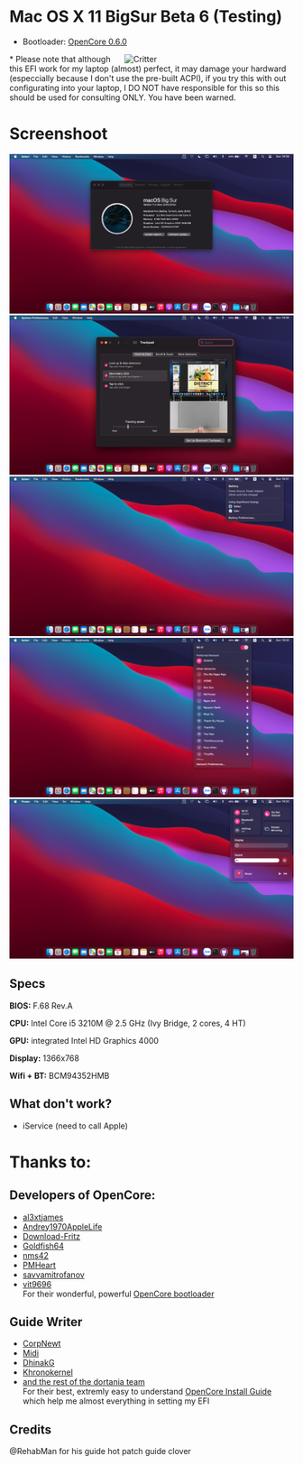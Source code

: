 # Mac OS X 11 BigSur Beta 6 (Testing)
* Bootloader: [OpenCore 0.6.0](https://github.com/acidanthera/OpenCorePkg/releases/tag/0.6.0)
<img align="right" src="https://dortania.github.io/docs/latest/Logos/Logo-.png" alt="Critter" width="300">
* Please note that although this EFI work for my laptop (almost) perfect, it may damage your hardward (especcially because I don't use the pre-built ACPI), if you try this with out configurating into your laptop, I DO NOT have responsible for this so this should be used for consulting ONLY. You have been warned.

# Screenshoot
![1](./screenshoot/1.png)
![2](./screenshoot/2.png)
![3](./screenshoot/3.png)
![4](./screenshoot/4.png)
![5](./screenshoot/5.png)

## Specs

**BIOS:** F.68 Rev.A

**CPU:** Intel Core i5 3210M @ 2.5 GHz (Ivy Bridge, 2 cores, 4 HT)

**GPU:** integrated Intel HD Graphics 4000

**Display:** 1366x768

**Wifi + BT:** BCM94352HMB

## What don't work?  
* iService (need to call Apple)

# Thanks to:
## **Developers of OpenCore**:
* [al3xtjames](https://github.com/al3xtjames)
* [Andrey1970AppleLife](https://github.com/Andrey1970AppleLife)
* [Download-Fritz](https://github.com/Download-Fritz)
* [Goldfish64](https://github.com/Goldfish64)
* [nms42](https://github.com/nms42)
* [PMHeart](https://github.com/PMHeart)
* [savvamitrofanov](https://github.com/savvamitrofanov)
* [vit9696](https://github.com/vit9696)  
For their wonderful, powerful [OpenCore bootloader](https://github.com/acidanthera/OpenCorePkg)
## **Guide Writer**
* [CorpNewt](https://github.com/corpnewt)
* [Midi](https://github.com/midi1996)
* [DhinakG](https://github.com/dhinakg)
* [Khronokernel](https://github.com/khronokernel)
* [and the rest of the dortania team](https://github.com/dortania)  
For their best, extremly easy to understand [OpenCore Install Guide](https://dortania.github.io/OpenCore-Install-Guide/) which help me almost everything in setting my EFI

## Credits
@RehabMan for his guide hot patch guide clover
